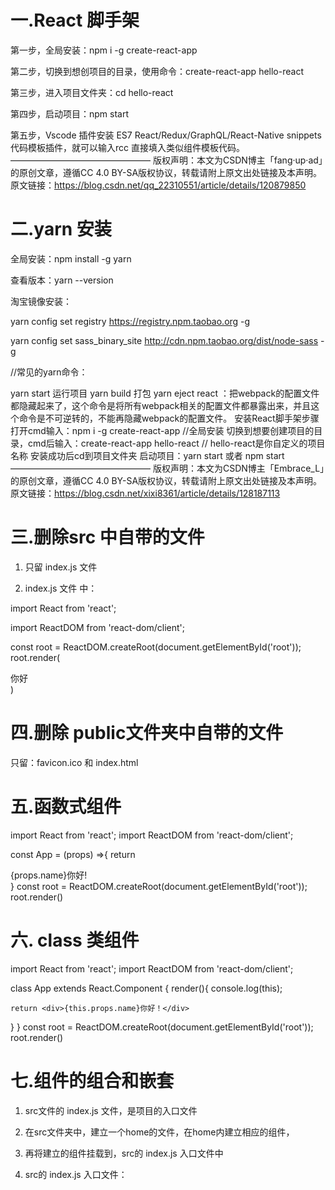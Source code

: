 # 一.React 脚手架

第一步，全局安装：npm i -g create-react-app

第二步，切换到想创项目的目录，使用命令：create-react-app hello-react

第三步，进入项目文件夹：cd hello-react

第四步，启动项目：npm start

第五步，Vscode 插件安装 ES7 React/Redux/GraphQL/React-Native snippets 代码模板插件，就可以输入rcc 直接填入类似组件模板代码。
————————————————
版权声明：本文为CSDN博主「fang·up·ad」的原创文章，遵循CC 4.0 BY-SA版权协议，转载请附上原文出处链接及本声明。
原文链接：https://blog.csdn.net/qq_22310551/article/details/120879850


# 二.yarn 安装

全局安装：npm install -g yarn

查看版本：yarn --version

淘宝镜像安装：

yarn config set registry https://registry.npm.taobao.org -g

yarn config set sass_binary_site http://cdn.npm.taobao.org/dist/node-sass -g

//常见的yarn命令：

yarn start 运行项目
yarn build 打包
yarn eject react ：把webpack的配置文件都隐藏起来了，这个命令是将所有webpack相关的配置文件都暴露出来，并且这个命令是不可逆转的，不能再隐藏webpack的配置文件。
 安装React脚手架步骤
打开cmd输入：npm i -g create-react-app //全局安装
切换到想要创建项目的目录，cmd后输入：create-react-app hello-react // hello-react是你自定义的项目名称
安装成功后cd到项目文件夹
启动项目：yarn start 或者 npm start
————————————————
版权声明：本文为CSDN博主「Embrace_L」的原创文章，遵循CC 4.0 BY-SA版权协议，转载请附上原文出处链接及本声明。
原文链接：https://blog.csdn.net/xixi8361/article/details/128187113



# 三.删除src 中自带的文件

1. 只留 index.js 文件

2. index.js 文件 中：

import React from 'react';
<!-- 引入React，react的核心代码 -->
import ReactDOM from 'react-dom/client';
<!-- 引入ReactDOM，用于开发浏览器网页 -->

const root = ReactDOM.createRoot(document.getElementById('root'));
root.render(
  <div>你好</div>
)


# 四.删除 public文件夹中自带的文件

只留：favicon.ico 和 index.html



# 五.函数式组件

import React from 'react';
import ReactDOM from 'react-dom/client';

<!-- 在 React 内，首字母大写的是组件，小写的元素 -->
const App = (props) =>{
  return <div>{props.name}你好!</div>
}
const root = ReactDOM.createRoot(document.getElementById('root'));
root.render(<App name="张非-"/>)



# 六. class 类组件

import React from 'react';
import ReactDOM from 'react-dom/client';

class App extends React.Component {
  render(){
    console.log(this);
    <!-- this 指向的是 App-->

    return <div>{this.props.name}你好！</div>
<!--这里必须要用 this.props-->
  }
}
const root = ReactDOM.createRoot(document.getElementById('root'));
root.render(<App name="张非-"/>)



# 七.组件的组合和嵌套

1. src文件的 index.js 文件，是项目的入口文件

2. 在src文件夹中，建立一个home的文件，在home内建立相应的组件，

3. 再将建立的组件挂载到，src的 index.js 入口文件中

4. src的 index.js 入口文件：
<script>
import React from 'react';
import ReactDOM from 'react-dom/client';

import App from "./home/App"
const root = ReactDOM.createRoot(document.getElementById('root'));
root.render(<App />)

5. hone与index.js 入口文件，平齐(相当于vue中的 main.js)

6.  hone下的App.js 组件
import React from "react"
class Header extends React.Component {
    render(){
        return <header>我是头部组件</header>
    }
}
const Footer = () =>{
   return  <footer>我是底部组件</footer>
}
class App extends React.Component {
    render(){
        //每一个组件都只能有一个根元素
        return (
        <div>
          <Header />
          <Footer />
        </div>
        )
    }
}
export default App

